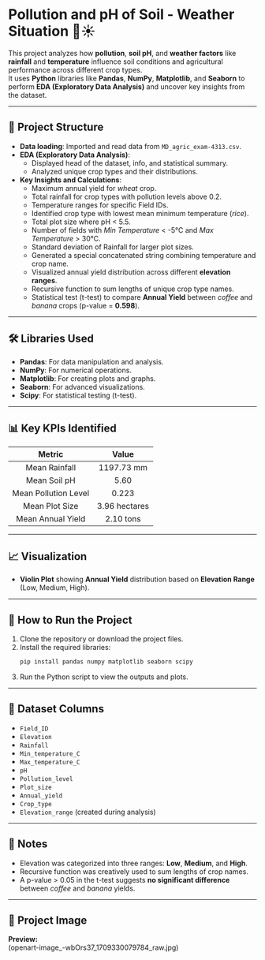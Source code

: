 # Pollution and pH of Soil - Weather Situation 🌱☀️

This project analyzes how **pollution**, **soil pH**, and **weather factors** like **rainfall** and **temperature** influence soil conditions and agricultural performance across different crop types.  
It uses **Python** libraries like **Pandas**, **NumPy**, **Matplotlib**, and **Seaborn** to perform **EDA (Exploratory Data Analysis)** and uncover key insights from the dataset.

---

## 📂 Project Structure

- **Data loading**: Imported and read data from `MD_agric_exam-4313.csv`.
- **EDA (Exploratory Data Analysis)**:
  - Displayed head of the dataset, info, and statistical summary.
  - Analyzed unique crop types and their distributions.
- **Key Insights and Calculations**:
  - Maximum annual yield for *wheat* crop.
  - Total rainfall for crop types with pollution levels above 0.2.
  - Temperature ranges for specific Field IDs.
  - Identified crop type with lowest mean minimum temperature (*rice*).
  - Total plot size where pH < 5.5.
  - Number of fields with *Min Temperature* < -5°C and *Max Temperature* > 30°C.
  - Standard deviation of Rainfall for larger plot sizes.
  - Generated a special concatenated string combining temperature and crop name.
  - Visualized annual yield distribution across different **elevation ranges**.
  - Recursive function to sum lengths of unique crop type names.
  - Statistical test (t-test) to compare **Annual Yield** between *coffee* and *banana* crops (p-value = **0.598**).

---

## 🛠️ Libraries Used

- **Pandas**: For data manipulation and analysis.
- **NumPy**: For numerical operations.
- **Matplotlib**: For creating plots and graphs.
- **Seaborn**: For advanced visualizations.
- **Scipy**: For statistical testing (t-test).

---

## 📊 Key KPIs Identified

| Metric | Value |
|:------:|:-----:|
| Mean Rainfall | 1197.73 mm |
| Mean Soil pH | 5.60 |
| Mean Pollution Level | 0.223 |
| Mean Plot Size | 3.96 hectares |
| Mean Annual Yield | 2.10 tons |

---

## 📈 Visualization

- **Violin Plot** showing **Annual Yield** distribution based on **Elevation Range** (Low, Medium, High).

---

## 📌 How to Run the Project

1. Clone the repository or download the project files.
2. Install the required libraries:
   ```bash
   pip install pandas numpy matplotlib seaborn scipy
   ```
3. Run the Python script to view the outputs and plots.

---

## 📑 Dataset Columns

- `Field_ID`
- `Elevation`
- `Rainfall`
- `Min_temperature_C`
- `Max_temperature_C`
- `pH`
- `Pollution_level`
- `Plot_size`
- `Annual_yield`
- `Crop_type`
- `Elevation_range` (created during analysis)

---

## 📢 Notes

- Elevation was categorized into three ranges: **Low**, **Medium**, and **High**.
- Recursive function was creatively used to sum lengths of crop names.
- A p-value > 0.05 in the t-test suggests **no significant difference** between *coffee* and *banana* yields.

---

## 📸 Project Image

**Preview:**  
(openart-image_-wbOrs37_1709330079784_raw.jpg)
